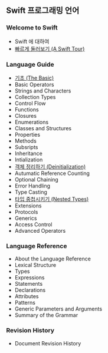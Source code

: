 ## Swift 프로그래밍 언어

### Welcome to Swift

* Swift 에 대하여
* [빠르게 둘러보기 (A Swift Tour)](http://xho95.github.io/swift/language/grammar/tour/2016/04/17/A-Swift-Tour.html)

### Language Guide

* [기초 (The Basic)](http://xho95.github.io/swift/language/grammar/basic/2016/04/24/The-Basics.html)
* Basic Operators
* Strings and Characters
* Collection Types
* Control Flow
* Functions
* Closures
* Enumerations
* Classes and Structures
* Properties
* Methods
* Subsripts
* Inheritance
* Intialization
* [객체 정리하기 (Deinitialization)](http://xho95.github.io/swift/language/grammar/deinitialization/2017/03/02/Deinitialization.html)
* Autumatic Reference Counting
* Optional Chaining
* Error Handling
* Type Casting
* [타입 중첩시키기 (Nested Types)](http://xho95.github.io/swift/language/grammar/nested/2017/03/02/Nested-Types.html)
* Extensions
* Protocols
* Generics
* Access Control
* Advanced Operators

### Language Reference

* About the Language Reference
* Lexical Structure
* Types
* Expressions
* Statements
* Declarations
* Attributes
* Patterns
* Generic Parameters and Arguments
* Summary of the Grammar

### Revision History

* Document Revision History
